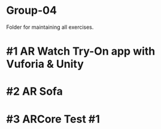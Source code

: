 # Group-04

Folder for maintaining all exercises.

# #1  AR Watch Try-On app with Vuforia & Unity
# #2  AR Sofa
# #3  ARCore Test #1
